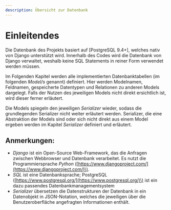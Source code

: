 ```yaml
---
description: Übersicht zur Datenbank
---
```


# Einleitendes

Die Datenbank des Projekts basiert auf \[PostgreSQL 9.4+\], welches nativ von Django unterstützt wird. Innerhalb des Codes wird die Datenbank von Django verwaltet, weshalb keine SQL Statements in reiner Form verwendet werden müssen.

Im Folgenden Kapitel werden alle implementierten Datenbanktabellen \(im folgenden _Model/s_ genannt\) definiert. Hier werden Modelnamen, Feldnamen, gespeicherte Datentypen und Relationen zu anderen Models dargelegt. Falls der Nutzen des jeweiligen Models nicht direkt ersichtlich ist, wird dieser ferner erläutert.

Die Models spiegeln den jeweiligen _Serializer_ wieder, sodass die grundlegenden Serializer nicht weiter erläutert werden. Serializer, die eine Abstraktion der Models sind oder sich nicht direkt aus einem Model ergeben werden im Kapitel _Serializer_ definiert und erläutert.

## Anmerkungen:

* _Django_ ist ein Open-Source Web-Framework, das die Anfragen zwischen Webbrowser und Datenbank verarbeitet. Es nutzt die Programmiersprache _Python_ \([https://www.djangoproject.com/](https://www.djangoproject.com/)\).
* _SQL_ ist eine Datenbanksprache; PostgreSQL \([https://www.postgresql.org/](https://www.postgresql.org/)\) ist ein dazu passendes Datenbankmanagementsystem
* _Serializer_ übersetzen die Datenstrukturen der Datenbank in ein Datenobjekt in JSON-Notation, welches die jeweiligen über die Benutzeroberfläche angefragten Informationen enthält. 

